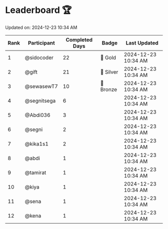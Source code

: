 # Leaderboard 🏆

Updated on: 2024-12-23 10:34 AM

| Rank | Participant       | Completed Days | Badge      | Last Updated         |
|------|-------------------|----------------|------------|----------------------|
| 1    | @sidocoder        | 22             | 🏅 Gold     | 2024-12-23 10:34 AM |
| 2    | @gift             | 21             | 🥈 Silver   | 2024-12-23 10:34 AM |
| 3    | @sewasewT7        | 10             | 🥉 Bronze   | 2024-12-23 10:34 AM |
| 4    | @segnitsega       | 6              |            | 2024-12-23 10:34 AM |
| 5    | @Abdi036          | 3              |            | 2024-12-23 10:34 AM |
| 6    | @segni            | 2              |            | 2024-12-23 10:34 AM |
| 7    | @kika1s1          | 2              |            | 2024-12-23 10:34 AM |
| 8    | @abdi             | 1              |            | 2024-12-23 10:34 AM |
| 9    | @tamirat          | 1              |            | 2024-12-23 10:34 AM |
| 10   | @kiya             | 1              |            | 2024-12-23 10:34 AM |
| 11   | @sena             | 1              |            | 2024-12-23 10:34 AM |
| 12   | @kena             | 1              |            | 2024-12-23 10:34 AM |
